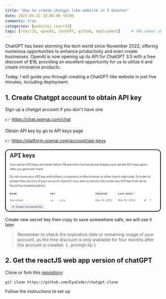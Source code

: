 ```yaml
---
title: "How to create chatgpt like website in 5 minutes"
date: 2023-04-21 18:08:00 +0700
comments: true
categories: [website, reactJS]
tags: [reactJS, openAI, chatGPT, github, deployment]     # TAG names should always be lowercase
---
```


<!-- ---
title: How to create chatgpt like website in 5 minutes
date: 2022-04-21 18:08:00 -700
categories: [website, reactJS]
tags: [ reactjs, google cloud, chatgpt, ai]
--- -->

ChatGPT has been storming the tech world since November 2022, offering numerous opportunities to enhance productivity and even create businesses. OpenAI is now opening up its API for ChatGPT 3.5 with a free discount of $18, providing an excellent opportunity for us to utilize it and create innovative products.

Today, I will guide you through creating a ChatGPT-like website in just five minutes, including deployment.

## 1. Create Chatgpt account to obtain API key

Sign up a chatgpt account if you don't have one

👉 <a href="https://chat.openai.com/chat">https://chat.openai.com/chat<a>

Obtain API key by go to API keys page

👉 <a href="https://platform.openai.com/account/api-keys">https://platform.openai.com/account/api-keys</a>

![alt openai get api keys](/assets/img/examples/get_openai_api_keys.png)

Create new secret key then copy to save somewhere safe, we will use it later


> Remember to check the expiration date or remaining usage of your account, as the free discount is only available for four months after the account is created.
{: .prompt-tip }
## 2. Get the reactJS web app version of chatGPT

Clone or fork this <a href="https://github.com/EyuCoder/chatgpt-clone">repository</a>: 
```shell
git clone https://github.com/EyuCoder/chatgpt-clone
```

Follow the instructions to set up




